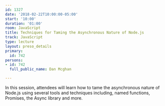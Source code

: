 ```yaml
---
id: 1327
date: '2018-02-22T10:00:00-05:00'
start: '10:00'
duration: '01:00'
room: JavaScript
title: Techniques for Taming the Asynchronous Nature of Node.js
track: JavaScript
type: lecture
layout: preso_details
primary:
  id: 742
persons:
- id: 742
  full_public_name: Dan Mcghan

---
```

In this session, attendees will learn how to tame the asynchronous nature of Node.js using several tools and techniques including, named functions, Promises, the Async library and more.